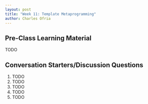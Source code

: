 ```yaml
---
layout: post
title: "Week 11: Template Metaprogramming"
author: Charles Ofria
---
```


## Pre-Class Learning Material

TODO

## Conversation Starters/Discussion Questions

1. TODO
2. TODO
3. TODO
4. TODO
5. TODO
